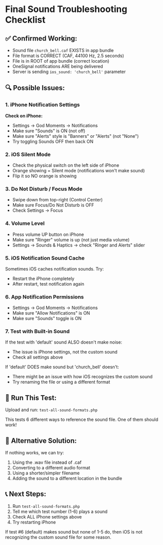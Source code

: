 # Final Sound Troubleshooting Checklist

## ✅ Confirmed Working:
- Sound file `church_bell.caf` EXISTS in app bundle
- File format is CORRECT (CAF, 44100 Hz, 2.5 seconds)
- File is in ROOT of app bundle (correct location)
- OneSignal notifications ARE being delivered
- Server is sending `ios_sound: 'church_bell'` parameter

## 🔍 Possible Issues:

### 1. iPhone Notification Settings
**Check on iPhone:**
- Settings → God Moments → Notifications
- Make sure "Sounds" is ON (not off)
- Make sure "Alerts" style is "Banners" or "Alerts" (not "None")
- Try toggling Sounds OFF then back ON

### 2. iOS Silent Mode
- Check the physical switch on the left side of iPhone
- Orange showing = Silent mode (notifications won't make sound)
- Flip it so NO orange is showing

### 3. Do Not Disturb / Focus Mode
- Swipe down from top-right (Control Center)
- Make sure Focus/Do Not Disturb is OFF
- Check Settings → Focus

### 4. Volume Level
- Press volume UP button on iPhone
- Make sure "Ringer" volume is up (not just media volume)
- Settings → Sounds & Haptics → check "Ringer and Alerts" slider

### 5. iOS Notification Sound Cache
Sometimes iOS caches notification sounds. Try:
- Restart the iPhone completely
- After restart, test notification again

### 6. App Notification Permissions
- Settings → God Moments → Notifications
- Make sure "Allow Notifications" is ON
- Make sure "Sounds" toggle is ON

### 7. Test with Built-in Sound
If the test with 'default' sound ALSO doesn't make noise:
- The issue is iPhone settings, not the custom sound
- Check all settings above

If 'default' DOES make sound but 'church_bell' doesn't:
- There might be an issue with how iOS recognizes the custom sound
- Try renaming the file or using a different format

## 🧪 Run This Test:

Upload and run: `test-all-sound-formats.php`

This tests 6 different ways to reference the sound file.
One of them should work!

## 🎯 Alternative Solution:

If nothing works, we can try:
1. Using the .wav file instead of .caf
2. Converting to a different audio format
3. Using a shorter/simpler filename
4. Adding the sound to a different location in the bundle

## 📞 Next Steps:

1. Run `test-all-sound-formats.php`
2. Tell me which test number (1-6) plays a sound
3. Check ALL iPhone settings above
4. Try restarting iPhone

If test #6 (default) makes sound but none of 1-5 do,
then iOS is not recognizing the custom sound file for some reason.
